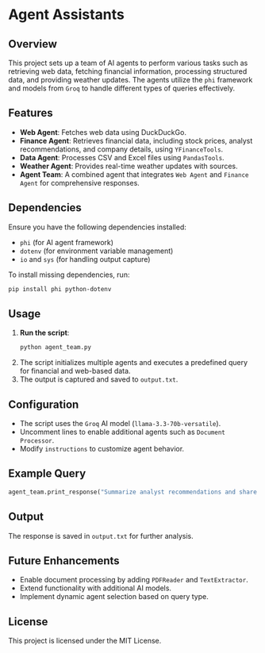 # Agent Assistants

## Overview
This project sets up a team of AI agents to perform various tasks such as retrieving web data, fetching financial information, processing structured data, and providing weather updates. The agents utilize the `phi` framework and models from `Groq` to handle different types of queries effectively.

## Features
- **Web Agent**: Fetches web data using DuckDuckGo.
- **Finance Agent**: Retrieves financial data, including stock prices, analyst recommendations, and company details, using `YFinanceTools`.
- **Data Agent**: Processes CSV and Excel files using `PandasTools`.
- **Weather Agent**: Provides real-time weather updates with sources.
- **Agent Team**: A combined agent that integrates `Web Agent` and `Finance Agent` for comprehensive responses.

## Dependencies
Ensure you have the following dependencies installed:

- `phi` (for AI agent framework)
- `dotenv` (for environment variable management)
- `io` and `sys` (for handling output capture)

To install missing dependencies, run:
```sh
pip install phi python-dotenv
```

## Usage
1. **Run the script**:
   ```sh
   python agent_team.py
   ```
2. The script initializes multiple agents and executes a predefined query for financial and web-based data.
3. The output is captured and saved to `output.txt`.

## Configuration
- The script uses the `Groq` AI model (`llama-3.3-70b-versatile`).
- Uncomment lines to enable additional agents such as `Document Processor`.
- Modify `instructions` to customize agent behavior.

## Example Query
```python
agent_team.print_response("Summarize analyst recommendations and share the latest news for TSLA", stream=True)
```

## Output
The response is saved in `output.txt` for further analysis.

## Future Enhancements
- Enable document processing by adding `PDFReader` and `TextExtractor`.
- Extend functionality with additional AI models.
- Implement dynamic agent selection based on query type.

## License
This project is licensed under the MIT License.


